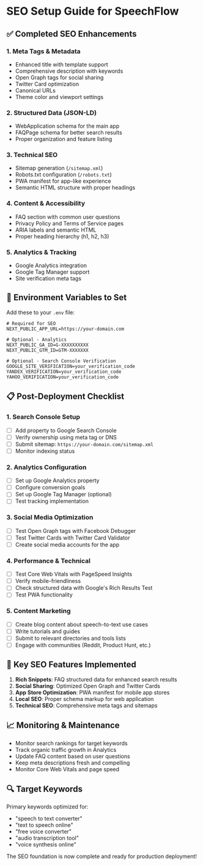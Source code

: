 # SEO Setup Guide for SpeechFlow

## ✅ Completed SEO Enhancements

### 1. Meta Tags & Metadata

- Enhanced title with template support
- Comprehensive description with keywords
- Open Graph tags for social sharing
- Twitter Card optimization
- Canonical URLs
- Theme color and viewport settings

### 2. Structured Data (JSON-LD)

- WebApplication schema for the main app
- FAQPage schema for better search results
- Proper organization and feature listing

### 3. Technical SEO

- Sitemap generation (`/sitemap.xml`)
- Robots.txt configuration (`/robots.txt`)
- PWA manifest for app-like experience
- Semantic HTML structure with proper headings

### 4. Content & Accessibility

- FAQ section with common user questions
- Privacy Policy and Terms of Service pages
- ARIA labels and semantic HTML
- Proper heading hierarchy (h1, h2, h3)

### 5. Analytics & Tracking

- Google Analytics integration
- Google Tag Manager support
- Site verification meta tags

## 🔧 Environment Variables to Set

Add these to your `.env` file:

```env
# Required for SEO
NEXT_PUBLIC_APP_URL=https://your-domain.com

# Optional - Analytics
NEXT_PUBLIC_GA_ID=G-XXXXXXXXXX
NEXT_PUBLIC_GTM_ID=GTM-XXXXXXX

# Optional - Search Console Verification
GOOGLE_SITE_VERIFICATION=your_verification_code
YANDEX_VERIFICATION=your_verification_code
YAHOO_VERIFICATION=your_verification_code
```

## 📋 Post-Deployment Checklist

### 1. Search Console Setup

- [ ] Add property to Google Search Console
- [ ] Verify ownership using meta tag or DNS
- [ ] Submit sitemap: `https://your-domain.com/sitemap.xml`
- [ ] Monitor indexing status

### 2. Analytics Configuration

- [ ] Set up Google Analytics property
- [ ] Configure conversion goals
- [ ] Set up Google Tag Manager (optional)
- [ ] Test tracking implementation

### 3. Social Media Optimization

- [ ] Test Open Graph tags with Facebook Debugger
- [ ] Test Twitter Cards with Twitter Card Validator
- [ ] Create social media accounts for the app

### 4. Performance & Technical

- [ ] Test Core Web Vitals with PageSpeed Insights
- [ ] Verify mobile-friendliness
- [ ] Check structured data with Google's Rich Results Test
- [ ] Test PWA functionality

### 5. Content Marketing

- [ ] Create blog content about speech-to-text use cases
- [ ] Write tutorials and guides
- [ ] Submit to relevant directories and tools lists
- [ ] Engage with communities (Reddit, Product Hunt, etc.)

## 🎯 Key SEO Features Implemented

1. **Rich Snippets**: FAQ structured data for enhanced search results
2. **Social Sharing**: Optimized Open Graph and Twitter Cards
3. **App Store Optimization**: PWA manifest for mobile app stores
4. **Local SEO**: Proper schema markup for web application
5. **Technical SEO**: Comprehensive meta tags and sitemaps

## 📈 Monitoring & Maintenance

- Monitor search rankings for target keywords
- Track organic traffic growth in Analytics
- Update FAQ content based on user questions
- Keep meta descriptions fresh and compelling
- Monitor Core Web Vitals and page speed

## 🔍 Target Keywords

Primary keywords optimized for:

- "speech to text converter"
- "text to speech online"
- "free voice converter"
- "audio transcription tool"
- "voice synthesis online"

The SEO foundation is now complete and ready for production deployment!
